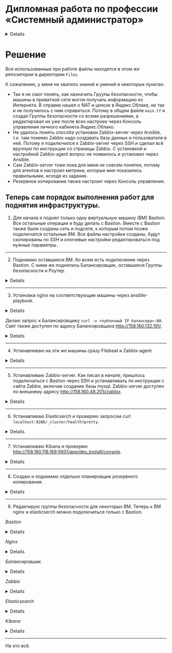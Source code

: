 
#  Дипломная работа по профессии «Системный администратор»

<details> 
   
Содержание
==========
* [Задача](#Задача)
* [Инфраструктура](#Инфраструктура)
    * [Сайт](#Сайт)
    * [Мониторинг](#Мониторинг)
    * [Логи](#Логи)
    * [Сеть](#Сеть)
    * [Резервное копирование](#Резервное-копирование)
    * [Дополнительно](#Дополнительно)
* [Выполнение работы](#Выполнение-работы)
* [Критерии сдачи](#Критерии-сдачи)
* [Как правильно задавать вопросы дипломному руководителю](#Как-правильно-задавать-вопросы-дипломному-руководителю) 

---------

## Задача
Ключевая задача — разработать отказоустойчивую инфраструктуру для сайта, включающую мониторинг, сбор логов и резервное копирование основных данных. Инфраструктура должна размещаться в [Yandex Cloud](https://cloud.yandex.com/) и отвечать минимальным стандартам безопасности: запрещается выкладывать токен от облака в git. Используйте [инструкцию](https://cloud.yandex.ru/docs/tutorials/infrastructure-management/terraform-quickstart#get-credentials).

**Перед началом работы над дипломным заданием изучите [Инструкция по экономии облачных ресурсов](https://github.com/netology-code/devops-materials/blob/master/cloudwork.MD).**

## Инфраструктура
Для развёртки инфраструктуры используйте Terraform и Ansible.  

Не используйте для ansible inventory ip-адреса! Вместо этого используйте fqdn имена виртуальных машин в зоне ".ru-central1.internal". Пример: example.ru-central1.internal  

Важно: используйте по-возможности **минимальные конфигурации ВМ**:2 ядра 20% Intel ice lake, 2-4Гб памяти, 10hdd, прерываемая. 

**Так как прерываемая ВМ проработает не больше 24ч, перед сдачей работы на проверку дипломному руководителю сделайте ваши ВМ постоянно работающими.**

Ознакомьтесь со всеми пунктами из этой секции, не беритесь сразу выполнять задание, не дочитав до конца. Пункты взаимосвязаны и могут влиять друг на друга.

### Сайт
Создайте две ВМ в разных зонах, установите на них сервер nginx, если его там нет. ОС и содержимое ВМ должно быть идентичным, это будут наши веб-сервера.

Используйте набор статичных файлов для сайта. Можно переиспользовать сайт из домашнего задания.

Создайте [Target Group](https://cloud.yandex.com/docs/application-load-balancer/concepts/target-group), включите в неё две созданных ВМ.

Создайте [Backend Group](https://cloud.yandex.com/docs/application-load-balancer/concepts/backend-group), настройте backends на target group, ранее созданную. Настройте healthcheck на корень (/) и порт 80, протокол HTTP.

Создайте [HTTP router](https://cloud.yandex.com/docs/application-load-balancer/concepts/http-router). Путь укажите — /, backend group — созданную ранее.

Создайте [Application load balancer](https://cloud.yandex.com/en/docs/application-load-balancer/) для распределения трафика на веб-сервера, созданные ранее. Укажите HTTP router, созданный ранее, задайте listener тип auto, порт 80.

Протестируйте сайт
`curl -v <публичный IP балансера>:80` 

### Мониторинг
Создайте ВМ, разверните на ней Zabbix. На каждую ВМ установите Zabbix Agent, настройте агенты на отправление метрик в Zabbix. 

Настройте дешборды с отображением метрик, минимальный набор — по принципу USE (Utilization, Saturation, Errors) для CPU, RAM, диски, сеть, http запросов к веб-серверам. Добавьте необходимые tresholds на соответствующие графики.

### Логи
Cоздайте ВМ, разверните на ней Elasticsearch. Установите filebeat в ВМ к веб-серверам, настройте на отправку access.log, error.log nginx в Elasticsearch.

Создайте ВМ, разверните на ней Kibana, сконфигурируйте соединение с Elasticsearch.

### Сеть
Разверните один VPC. Сервера web, Elasticsearch поместите в приватные подсети. Сервера Zabbix, Kibana, application load balancer определите в публичную подсеть.

Настройте [Security Groups](https://cloud.yandex.com/docs/vpc/concepts/security-groups) соответствующих сервисов на входящий трафик только к нужным портам.

Настройте ВМ с публичным адресом, в которой будет открыт только один порт — ssh. Настройте все security groups на разрешение входящего ssh из этой security group. Эта вм будет реализовывать концепцию bastion host. Потом можно будет подключаться по ssh ко всем хостам через этот хост.

### Резервное копирование
Создайте snapshot дисков всех ВМ. Ограничьте время жизни snaphot в неделю. Сами snaphot настройте на ежедневное копирование.

### Дополнительно
Не входит в минимальные требования. 

1. Для Zabbix можно реализовать разделение компонент - frontend, server, database. Frontend отдельной ВМ поместите в публичную подсеть, назначте публичный IP. Server поместите в приватную подсеть, настройте security group на разрешение трафика между frontend и server. Для Database используйте [Yandex Managed Service for PostgreSQL](https://cloud.yandex.com/en-ru/services/managed-postgresql). Разверните кластер из двух нод с автоматическим failover.
2. Вместо конкретных ВМ, которые входят в target group, можно создать [Instance Group](https://cloud.yandex.com/en/docs/compute/concepts/instance-groups/), для которой настройте следующие правила автоматического горизонтального масштабирования: минимальное количество ВМ на зону — 1, максимальный размер группы — 3.
3. В Elasticsearch добавьте мониторинг логов самого себя, Kibana, Zabbix, через filebeat. Можно использовать logstash тоже.
4. Воспользуйтесь Yandex Certificate Manager, выпустите сертификат для сайта, если есть доменное имя. Перенастройте работу балансера на HTTPS, при этом нацелен он будет на HTTP веб-серверов.

## Выполнение работы
На этом этапе вы непосредственно выполняете работу. При этом вы можете консультироваться с руководителем по поводу вопросов, требующих уточнения.

⚠️ В случае недоступности ресурсов Elastic для скачивания рекомендуется разворачивать сервисы с помощью docker контейнеров, основанных на официальных образах.

**Важно**: Ещё можно задавать вопросы по поводу того, как реализовать ту или иную функциональность. И руководитель определяет, правильно вы её реализовали или нет. Любые вопросы, которые не освещены в этом документе, стоит уточнять у руководителя. Если его требования и указания расходятся с указанными в этом документе, то приоритетны требования и указания руководителя.

## Критерии сдачи
1. Инфраструктура отвечает минимальным требованиям, описанным в [Задаче](#Задача).
2. Предоставлен доступ ко всем ресурсам, у которых предполагается веб-страница (сайт, Kibana, Zabbix).
3. Для ресурсов, к которым предоставить доступ проблематично, предоставлены скриншоты, команды, stdout, stderr, подтверждающие работу ресурса.
4. Работа оформлена в отдельном репозитории в GitHub или в [Google Docs](https://docs.google.com/), разрешён доступ по ссылке. 
5. Код размещён в репозитории в GitHub.
6. Работа оформлена так, чтобы были понятны ваши решения и компромиссы. 
7. Если использованы дополнительные репозитории, доступ к ним открыт. 

## Как правильно задавать вопросы дипломному руководителю
Что поможет решить большинство частых проблем:
1. Попробовать найти ответ сначала самостоятельно в интернете или в материалах курса и только после этого спрашивать у дипломного руководителя. Навык поиска ответов пригодится вам в профессиональной деятельности.
2. Если вопросов больше одного, присылайте их в виде нумерованного списка. Так дипломному руководителю будет проще отвечать на каждый из них.
3. При необходимости прикрепите к вопросу скриншоты и стрелочкой покажите, где не получается. Программу для этого можно скачать [здесь](https://app.prntscr.com/ru/).

Что может стать источником проблем:
1. Вопросы вида «Ничего не работает. Не запускается. Всё сломалось». Дипломный руководитель не сможет ответить на такой вопрос без дополнительных уточнений. Цените своё время и время других.
2. Откладывание выполнения дипломной работы на последний момент.
3. Ожидание моментального ответа на свой вопрос. Дипломные руководители — работающие инженеры, которые занимаются, кроме преподавания, своими проектами. Их время ограничено, поэтому постарайтесь задавать правильные вопросы, чтобы получать быстрые ответы :)

</details>

# Решение

Все использованные при работе файлы находятся в этом же репозитории в директории `Files`.

К сожалению, у меня не хватило знаний и умений в некоторых пунктах:

* Так я не смог понять, как назначить Груупы безопасности, чтобы машины в приватной сети могли получать информацию из Интернета. В справке нашел  о NAT и шлюзе в Яндекс.Облаке, но так и не получилось с ним справиться. Потому в общем файле `main.tf` я создал Группы безопасности со всеми разрешениями, а редактировал их уже после всех настроек через Консоль управления личного кабинета Яндекс.Облако. 
* Не удалось понять способа установки Zabbix-server через Ansible, т.к. там помимо Zabbix надо создавать базу данных и пользователя в ней. Потому я подключился к Zabbix-server через SSH и сделал всё вручную по инструкции со страницы Zabbix. С установкой и настройкой Zabbix-agent вопрос не появилось и установил через Ansible.
* Сам Zabbix-server тоже пока для меня не совсем понятен, потому для агентов я настроил метрики, которые мне показались правильными, исходя из задания.
* Резервное копирование также настроил через Консоль управления.

Теперь сам порядок выполнения работ для поднятия инфраструктуры.
-----
1. Для начала я поднял только одну виртуальную машину (ВМ) Bastion. Все остальные операции я буду делать с Bastion. Вместе с Bastion также были созданы сеть и подсети, к которым потом позже подключатся остальные ВМ. Все файлы настройки созданы, будут скопированы по SSH и ключевые настройки редактироваться под нужные параметры.

----
2. Поднимаю оставшиеся ВМ. Ко всем есть подключение через Bastion. С ними же поднялись Балансировщик, оставшиеся Группы безопасности и Роутер.

<details>

![image](https://github.com/Ivashka80/Diplom/assets/121082757/025b9e85-7f1a-42df-94e0-2d823f9e087e)

![image](https://github.com/Ivashka80/Diplom/assets/121082757/c963b398-2115-442a-b926-ba8cad0a0f61)

![image](https://github.com/Ivashka80/Diplom/assets/121082757/74ed29bf-863e-41d1-9e33-ba833bc3462c)

![image](https://github.com/Ivashka80/Diplom/assets/121082757/771e6a11-c6cd-4e41-b7f1-52603498cf6b)

![image](https://github.com/Ivashka80/Diplom/assets/121082757/17a110a6-4412-4792-b146-abc3f858ee32)

![image](https://github.com/Ivashka80/Diplom/assets/121082757/c90fdb05-bca7-4701-ba21-d3e4afc47ec8)

</details>

----
3. Установка nginx на соответствующие машины через ansible-playbook.

<details>

![image](https://github.com/Ivashka80/Diplom/assets/121082757/0b189170-fa79-41f2-aa04-7a931c967c67)

</details>

Делаю запрос к Балансировщику `curl -v <публичный IP балансера>:80`. Сайт также доступен по адресу Балансировщика http://158.160.132.191/.

<details>

![image](https://github.com/Ivashka80/Diplom/assets/121082757/5a34d0c5-0a83-4625-b143-3ac8c81c9e80)

</details>

----
4. Устанавливаю на эти же машины сразу Filebeat и Zabbix-agent.

<details>

![image](https://github.com/Ivashka80/Diplom/assets/121082757/14625dda-e291-46c4-8e19-3d0a91abb1b1)

![image](https://github.com/Ivashka80/Diplom/assets/121082757/0c7cce52-5809-45a7-b0a1-d94fa998ec26)

</details>

----
5. Устанавливаю Zabbix-server. Как писал в начале, пришлось подключаться с Bastion через SSH и устанавливать по инструкции с сайта Zabbix, включая создание базы mysql. Zabbix-server доступен по внешнему адресу http://158.160.48.205/zabbix.

<details>

![image](https://github.com/Ivashka80/Diplom/assets/121082757/bbd97ca4-2497-4be9-9d0f-a94a7cbc539a)

![image](https://github.com/Ivashka80/Diplom/assets/121082757/156f8758-e99c-469e-a1c6-7fc0a8ef7e01)

![image](https://github.com/Ivashka80/Diplom/assets/121082757/b3c85ffb-82ee-4c0f-a857-635f5256bced)

![image](https://github.com/Ivashka80/Diplom/assets/121082757/4290758c-b63e-4a18-85b4-572696c35f86)

![image](https://github.com/Ivashka80/Diplom/assets/121082757/602a5348-e805-40f9-bdd4-a59923e46242)

![image](https://github.com/Ivashka80/Diplom/assets/121082757/bc6d6b59-a738-4694-885f-a8baf84f4ec0)

![image](https://github.com/Ivashka80/Diplom/assets/121082757/a65fa419-ef57-4287-b836-5d2e440688b2)

![image](https://github.com/Ivashka80/Diplom/assets/121082757/7d085dce-a335-4be6-b694-04143ce53d07)

</details>

----
6. Устанавливаю Elasticserch и проверяю запросом curl `localhost:9200/_cluster/health?pretty`.

<details>

![image](https://github.com/Ivashka80/Diplom/assets/121082757/43e03981-004d-422a-9486-ab1a70404fce)

![image](https://github.com/Ivashka80/Diplom/assets/121082757/e5c7b29e-7b4b-4b13-b493-c25569831ed3)

</details>

----
7. Устанавливаю Kibana и проверяю http://158.160.118.169:5601/app/dev_tools#/console.

<details>

![image](https://github.com/Ivashka80/Diplom/assets/121082757/b6cac7d0-5069-4f7b-b5ab-1cfb921325a8)

![image](https://github.com/Ivashka80/Diplom/assets/121082757/c3ac2e76-fdd5-41e2-b844-ab733bc45cf5)

![image](https://github.com/Ivashka80/Diplom/assets/121082757/250e4d43-c4f5-4f86-9e1c-a55d26ae2df5)

![image](https://github.com/Ivashka80/Diplom/assets/121082757/1fd1f959-e679-40b0-9940-63a4616d237e)

</details>

----

8. Создаю и поднимаю отдельно планировщик резервного копирования.

<details>
   
![image](https://github.com/Ivashka80/Diplom/assets/121082757/5e5a8d5a-6027-4383-8923-ff3264c97dd1)

</details>

----
9. Редактирую группы безопасности для некоторых ВМ. Теперь к ВМ nginx и elasticserch можно подключиться только с Bastion.

*Bastion*

<details>

![image](https://github.com/Ivashka80/Diplom/assets/121082757/fc847980-39e9-4404-ad20-5fcba33d52cf)

![image](https://github.com/Ivashka80/Diplom/assets/121082757/624328ed-326c-41e6-b0c9-fcd2eabd9247)

</details>

*Nginx*

<details>

![image](https://github.com/Ivashka80/Diplom/assets/121082757/b437831d-8cea-4e61-bd19-a9d503e3d6e9)

![image](https://github.com/Ivashka80/Diplom/assets/121082757/1e3ae64f-b867-4d10-82f1-f8be6320b9c6)

</details>

*Балансировшик*

<details>
   
![image](https://github.com/Ivashka80/Diplom/assets/121082757/fb9c47a8-b1c0-462d-a703-11105eb45ba5)

![image](https://github.com/Ivashka80/Diplom/assets/121082757/9f1398e6-6d47-426c-be16-c151b01afa48)

</details>

*Zabbix*

<details>
   
![image](https://github.com/Ivashka80/Diplom/assets/121082757/bb17631c-ad9d-40d0-a106-5060205ff90e)

![image](https://github.com/Ivashka80/Diplom/assets/121082757/d20d25d5-b8ef-42ed-93cc-4a3299b4c9be)

</details>

*Elasticsearch*

<details>
   
![image](https://github.com/Ivashka80/Diplom/assets/121082757/d788e0a6-f58f-4128-8c3a-c9e9ef8174aa)

![image](https://github.com/Ivashka80/Diplom/assets/121082757/407f5df6-a8c6-4f2a-8781-d19649e35b96)

</details>

*Kibana*

<details>

![image](https://github.com/Ivashka80/Diplom/assets/121082757/f6de97de-e047-418f-bb3f-a119b78204b3)

![image](https://github.com/Ivashka80/Diplom/assets/121082757/ab68fe8a-684f-4f58-9c82-1ab51ff61abe)

</details>

-----
На это всё.

